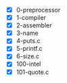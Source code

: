 - [x] 0-preprocessor
- [x] 1-compiler
- [x] 2-assembler
- [x] 3-name
- [x] 4-puts.c
- [x] 5-printf.c
- [x] 6-size.c
- [x] 100-intel
- [x] 101-quote.c

